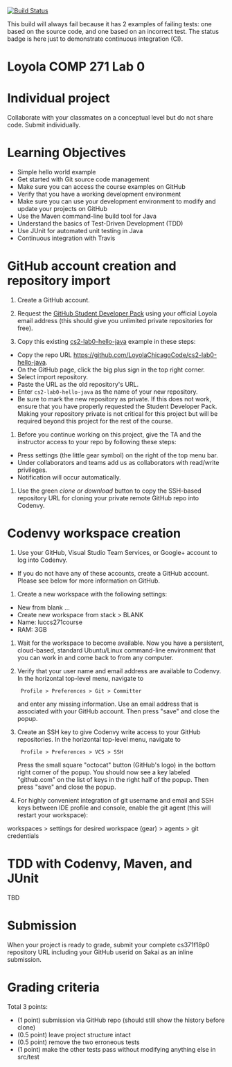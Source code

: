[![Build Status](https://travis-ci.org/LoyolaChicagoCode/cs2-lab0-hello-java.svg?branch=master)](https://travis-ci.org/LoyolaChicagoCode/cs2-lab0-hello-java)

This build will always fail because it has 2 examples of failing tests:
one based on the source code, and one based on an incorrect test.
The status badge is here just to demonstrate continuous integration (CI).

# Loyola COMP 271 Lab 0

# Individual project

Collaborate with your classmates on a conceptual level but do not share code.
Submit individually.

# Learning Objectives

* Simple hello world example
* Get started with Git source code management
* Make sure you can access the course examples on GitHub
* Verify that you have a working development environment
* Make sure you can use your development environment to modify and update your projects on GitHub
* Use the Maven command-line build tool for Java
* Understand the basics of Test-Driven Development (TDD)
* Use JUnit for automated unit testing in Java
* Continuous integration with Travis

# GitHub account creation and repository import

1. Create a GitHub account.

1. Request the [GitHub Student Developer Pack](https://education.github.com/pack/join) using your official Loyola email address (this should give you unlimited private repositories for free).

1. Copy this existing [cs2-lab0-hello-java](https://github.com/LoyolaChicagoCode/cs2-lab0-hello-java) example in these steps:

  - Copy the repo URL https://github.com/LoyolaChicagoCode/cs2-lab0-hello-java.
  - On the GitHub page, click the big plus sign in the top right corner.
  - Select import repository.
  - Paste the URL as the old repository's URL.
  - Enter `cs2-lab0-hello-java` as the name of your new repository.
  - Be sure to mark the new repository as private. If this does not work, ensure that you have properly requested the Student Developer Pack. Making your repository private is not critical for this project but will be required beyond this project for the rest of the course.
  
1. Before you continue working on this project, give the TA and the instructor access to your repo by following these steps:

  - Press settings (the little gear symbol) on the right of the top menu bar.
  - Under collaborators and teams add us as collaborators with read/write privileges.
  - Notification will occur automatically.

1. Use the green *clone or download* button to copy the SSH-based repository URL for cloning your private remote GitHub repo into Codenvy.

# Codenvy workspace creation

1. Use your GitHub, Visual Studio Team Services, or Google+ account to log into Codenvy.

  - If you do not have any of these accounts, create a GitHub account. Please see below for more information on GitHub.

1. Create a new workspace with the following settings:

  - New from blank …
  - Create new workspace from stack > BLANK
  - Name: luccs271course
  - RAM: 3GB

1. Wait for the workspace to become available. Now you have a persistent, cloud-based, standard Ubuntu/Linux command-line environment that you can work in and come back to from any computer.

1. Verify that your user name and email address are available to Codenvy. In the horizontal top-level menu, navigate to

        Profile > Preferences > Git > Committer
	
   and enter any missing information. Use an email address that is associated with your GitHub account.
   Then press "save" and close the popup.
   
1. Create an SSH key to give Codenvy write access to your GitHub repositories. In the horizontal top-level menu, navigate to

        Profile > Preferences > VCS > SSH
	
   Press the small square "octocat" button (GitHub's logo) in the bottom right corner of the popup.
   You should now see a key labeled "github.com" on the list of keys in the right half of the popup.
   Then press "save" and close the popup.

1. For highly convenient integration of git username and email and SSH keys between IDE profile and console, enable the git agent (this will restart your workspace):

workspaces > settings for desired workspace (gear) > agents > git credentials

# TDD with Codenvy, Maven, and JUnit

TBD

# Submission

When your project is ready to grade, submit your complete cs371f18p0 repository URL including your GitHub userid on Sakai as an inline submission. 

# Grading criteria

Total 3 points:

- (1 point) submission via GitHub repo (should still show the history before clone)
- (0.5 point) leave project structure intact
- (0.5 point) remove the two erroneous tests
- (1 point) make the other tests pass without modifying anything else in src/test
